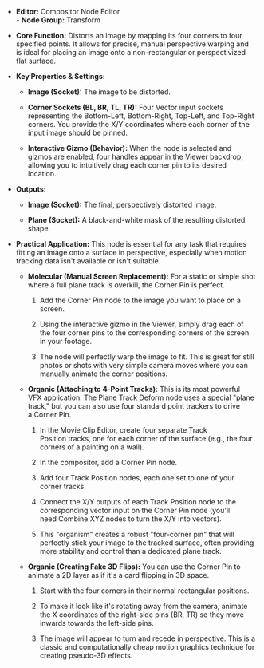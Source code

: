 - **Editor:** Compositor Node Editor  
- **Node Group:** Transform
    
- **Core Function:** Distorts an image by mapping its four corners to four specified points. It allows for precise, manual perspective warping and is ideal for placing an image onto a non-rectangular or perspectivized flat surface.
    
- **Key Properties & Settings:**
    
    - **Image (Socket):** The image to be distorted.
        
    - **Corner Sockets (BL, BR, TL, TR):** Four Vector input sockets representing the Bottom-Left, Bottom-Right, Top-Left, and Top-Right corners. You provide the X/Y coordinates where each corner of the input image should be pinned.
        
    - **Interactive Gizmo (Behavior):** When the node is selected and gizmos are enabled, four handles appear in the Viewer backdrop, allowing you to intuitively drag each corner pin to its desired location.
        
- **Outputs:**
    
    - **Image (Socket):** The final, perspectively distorted image.
        
    - **Plane (Socket):** A black-and-white mask of the resulting distorted shape.
        
- **Practical Application:** This node is essential for any task that requires fitting an image onto a surface in perspective, especially when motion tracking data isn't available or isn't suitable.
    
    - **Molecular (Manual Screen Replacement):** For a static or simple shot where a full plane track is overkill, the Corner Pin is perfect.
        
        1. Add the Corner Pin node to the image you want to place on a screen.
            
        2. Using the interactive gizmo in the Viewer, simply drag each of the four corner pins to the corresponding corners of the screen in your footage.
            
        3. The node will perfectly warp the image to fit. This is great for still photos or shots with very simple camera moves where you can manually animate the corner positions.
            
    - **Organic (Attaching to 4-Point Tracks):** This is its most powerful VFX application. The Plane Track Deform node uses a special "plane track," but you can also use four standard point trackers to drive a Corner Pin.
        
        1. In the Movie Clip Editor, create four separate Track Position tracks, one for each corner of the surface (e.g., the four corners of a painting on a wall).
            
        2. In the compositor, add a Corner Pin node.
            
        3. Add four Track Position nodes, each one set to one of your corner tracks.
            
        4. Connect the X/Y outputs of each Track Position node to the corresponding vector input on the Corner Pin node (you'll need Combine XYZ nodes to turn the X/Y into vectors).
            
        5. This "organism" creates a robust "four-corner pin" that will perfectly stick your image to the tracked surface, often providing more stability and control than a dedicated plane track.
            
    - **Organic (Creating Fake 3D Flips):** You can use the Corner Pin to animate a 2D layer as if it's a card flipping in 3D space.
        
        1. Start with the four corners in their normal rectangular positions.
            
        2. To make it look like it's rotating away from the camera, animate the X coordinates of the right-side pins (BR, TR) so they move inwards towards the left-side pins.
            
        3. The image will appear to turn and recede in perspective. This is a classic and computationally cheap motion graphics technique for creating pseudo-3D effects.